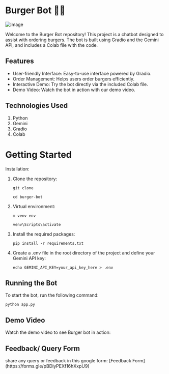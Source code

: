 <h1>Burger Bot 🍔🤖</h1>

![image](https://github.com/Geetika-Behl/Burger-Bot/assets/142812594/f61f63d0-d0d3-492e-b781-388fcbdcac96)

Welcome to the Burger Bot repository! This project is a chatbot designed to assist with ordering burgers. The bot is built using Gradio and the Gemini API, and includes a Colab file with the code.

<h2>Features</h2>

* User-friendly Interface: Easy-to-use interface powered by Gradio.
* Order Management: Helps users order burgers efficiently.
* Interactive Demo:  Try the bot directly via the included Colab file.
* Demo Video: Watch the bot in action with our demo video.

<h2>Technologies Used</h2>

  1. Python
  2. Gemini
  3. Gradio
  4. Colab

<h1> Getting Started </h1>

</h2>Installation:</h2>

1. Clone the repository:

   `git clone `
   
   `cd burger-bot`

2. Virtual environment:
   
   `m venv env   `
   
   `venv\Scripts\activate  `

3. Install the required packages:
   
   `pip install -r requirements.txt`

4. Create a .env file in the root directory of the project and define your Gemini API key:

   `echo GEMINI_API_KEY=your_api_key_here > .env`


<h2> Running the Bot </h2>

To start the bot, run the following command:

`python app.py`

<h2> Demo Video </h2>
Watch the demo video to see Burger bot in action:

<h2> Feedback/ Query Form </h2>
share any query or feedback in this google form: [Feedback Form](https://forms.gle/pBDiyPEXf16hXxpU9)
